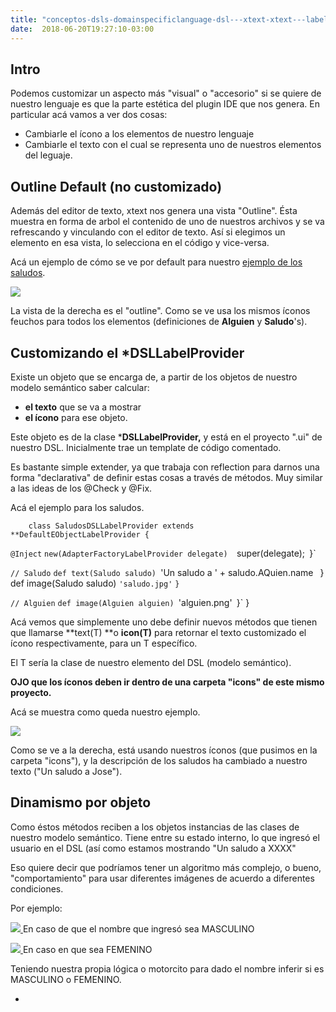 ```yaml
---
title: "conceptos-dsls-domainspecificlanguage-dsl---xtext-xtext---labelprovider---iconos-y-textos"
date:  2018-06-20T19:27:10-03:00
---
```



## Intro

Podemos customizar un aspecto más "visual" o "accesorio" si se quiere de nuestro lenguaje es que la parte estética del plugin IDE que nos genera.
En particular acá vamos a ver dos cosas:

* Cambiarle el ícono a los elementos de nuestro lenguaje
* Cambiarle el texto con el cual se representa uno de nuestros elementos del leguaje.

## Outline Default (no customizado)

Además del editor de texto, xtext nos genera una vista "Outline".
Ésta muestra en forma de arbol el contenido de uno de nuestros archivos y se va refrescando y vinculando con el editor de texto. Así si elegimos un elemento en esa vista, lo selecciona en el código y vice-versa.


Acá un ejemplo de cómo se ve por default para nuestro [ejemplo de los saludos](../conceptos-dsls-domainspecificlanguage-dsl---xtext-dsl-en-xtext---saludos).



[![](https://sites.google.com/site/programacionhm/_/rsrc/1402594572730/conceptos/dsls/domainspecificlanguage/dsl---xtext/xtext---labelprovider---iconos-y-textos/saludos-outline-default.png)
](conceptos-dsls-domainspecificlanguage-dsl---xtext-xtext---labelprovider---iconos-y-textos-saludos-outline-default-png?attredirects=0)

La vista de la derecha es el "outline". 
Como se ve usa los mismos íconos feuchos para todos los elementos (definiciones de **Alguien** y **Saludo**'s).


## Customizando el *DSLLabelProvider

Existe un objeto que se encarga de, a partir de los objetos de nuestro modelo semántico saber calcular:

* **el texto** que se va a mostrar
* **el ícono** para ese objeto.

Este objeto es de la clase ***DSLLabelProvider,** y está en el proyecto ".ui" de nuestro DSL.
Inicialmente trae un template de código comentado.


Es bastante simple extender, ya que trabaja con reflection para darnos una forma "declarativa" de definir estas cosas a través de métodos.
Muy similar a las ideas de los @Check y @Fix.


Acá el ejemplo para los saludos.





        class SaludosDSLLabelProvider extends **DefaultEObjectLabelProvider {


 `@Inject`
 `new(AdapterFactoryLabelProvider delegate) 
 `super(delegate);`
 `}`
 
 `// Saludo`
 ` def text(Saludo saludo) 
 `'Un saludo a ' + saludo.AQuien.name `
 `}`
 ` def image(Saludo saludo) 
 `'saludo.jpg'`
 `}`
 
 `// Alguien`
 ` def image(Alguien alguien) 
 `'alguien.png'`
 `}`
        }


Acá vemos que simplemente uno debe definir nuevos métodos que tienen que llamarse **text(T) **o **icon(T)** para retornar el texto customizado el ícono respectivamente, para un T específico.


El T sería la clase de nuestro elemento del DSL (modelo semántico).


**OJO que los íconos deben ir dentro de una carpeta "icons" de este mismo proyecto.**



Acá se muestra como queda nuestro ejemplo.



[![](https://sites.google.com/site/programacionhm/_/rsrc/1402595236991/conceptos/dsls/domainspecificlanguage/dsl---xtext/xtext---labelprovider---iconos-y-textos/saludos-outline-custom.png)
](conceptos-dsls-domainspecificlanguage-dsl---xtext-xtext---labelprovider---iconos-y-textos-saludos-outline-custom-png?attredirects=0)

Como se ve a la derecha, está usando nuestros íconos (que pusimos en la carpeta "icons"), y la descripción de los saludos ha cambiado a nuestro texto ("Un saludo a Jose").


## Dinamismo por objeto

Como éstos métodos reciben a los objetos instancias de las clases de nuestro modelo semántico. Tiene entre su estado interno, lo que ingresó el usuario en el DSL (así como estamos mostrando "Un saludo a XXXX"


Eso quiere decir que podríamos tener un algoritmo más complejo, o bueno, "comportamiento" para usar diferentes imágenes de acuerdo a diferentes condiciones.


Por ejemplo:


[![](https://sites.google.com/site/programacionhm/_/rsrc/1402595541851/conceptos/dsls/domainspecificlanguage/dsl---xtext/xtext---labelprovider---iconos-y-textos/male-icon.jpg)
](conceptos-dsls-domainspecificlanguage-dsl---xtext-xtext---labelprovider---iconos-y-textos-male-icon-jpg?attredirects=0)  En caso de que el nombre que ingresó sea MASCULINO

[![](https://sites.google.com/site/programacionhm/_/rsrc/1402595575489/conceptos/dsls/domainspecificlanguage/dsl---xtext/xtext---labelprovider---iconos-y-textos/female-icon.jpg)
](conceptos-dsls-domainspecificlanguage-dsl---xtext-xtext---labelprovider---iconos-y-textos-female-icon-jpg?attredirects=0) En caso en que sea FEMENINO


Teniendo nuestra propia lógica o motorcito para dado el nombre inferir si es MASCULINO o FEMENINO.

*